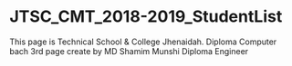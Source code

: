 # JTSC_CMT_2018-2019_StudentList
This page is Technical School & College Jhenaidah. Diploma Computer bach 3rd
page create by MD Shamim Munshi
Diploma Engineer
